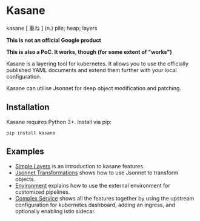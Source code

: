 # Kasane

kasane [ 重ね ] (n.) pile; heap; layers

**This is not an official Google product**

**This is also a PoC. It works, though (for some extent of "works")**

Kasane is a layering tool for kubernetes. It allows you to use the officially published YAML documents and extend them further with your local configuration.

Kasane can utilise Jsonnet for deep object modification and patching.

## Installation

Kasane requires Python 3+. Install via pip:

```shell
pip install kasane
```

## Examples

* [Simple Layers](https://github.com/google/kasane/tree/master/examples/01-simple-layers) is an introduction to kasane features.
* [Jsonnet Transformations](https://github.com/google/kasane/tree/master/examples/02-jsonnet-transformations) shows how to use Jsonnet to transform objects.
* [Environment](https://github.com/google/kasane/tree/master/examples/03-environment) explains how to use the external environment for customized pipelines.
* [Complex Service](https://github.com/google/kasane/tree/master/examples/04-complex-service) shows all the features together by using the upstream configuration for kubernetes dashboard, adding an ingress, and optionally enabling istio sidecar.
